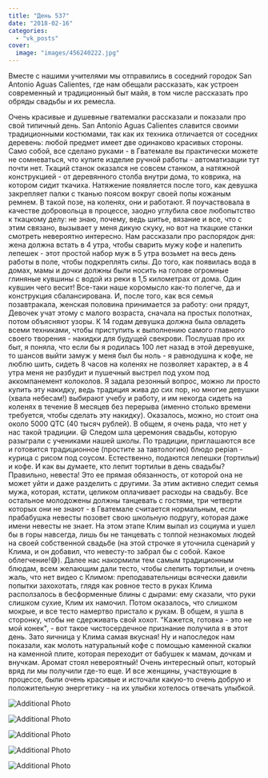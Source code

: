 ```yaml
---
title: "День 537"
date: "2018-02-16"
categories: 
  - "vk_posts"
cover:
  image: "images/456240222.jpg"
---
```


Вместе с нашими учителями мы отправились в соседний городок San Antonio Aguas Calientes, где нам обещали рассказать, как устроен современный и традиционный быт майя, в том числе рассказать про обряды свадьбы и их ремесла.

<!--more-->

Очень красивые и душевные гватемалки рассказали и показали про свой типичный день. San Antonio Aguas Calientes славится своими традиционными костюмами, так как их техника отличается от соседних деревень: любой предмет имеет две одинаково красивых стороны. Само собой, все сделано руками - в Гватемале вы практически можете не сомневаться, что купите изделие ручной работы - автоматизации тут почти нет. Ткаций станок оказался не совсем станком, а натяжной конструкцией - от деревянного столба внутри дома, то коврика, на котором сидит ткачиха. Натяжение появляется после того, как девушка закрепляет палки с тканью поясом вокруг своей попы кожаным ремнем. В такой позе, на коленях, они и работают. Я поучаствовала в качестве добровольца в процессе, заодно углубила свое любопытство к ткацкому делу: не знаю, почему, ведь шитье, вязание и все, что с этим связано, вызывает у меня дикую скуку, но вот на ткацкие станки смотреть невероятно интересно. Нам рассказали про распорядок дня: жена должна встать в 4 утра, чтобы сварить мужу кофе и налепить лепешек - этот простой набор муж в 5 утра возьмет на весь день работы в поле, чтобы подкреплять силы. До того, как появилась вода в домах, мамы и дочки должны были носить на голове огромные глиняные кувшины с водой из реки в 1,5 километрах от дома. Один кувшин чего весит! Все-таки наше коромысло как-то полегче, да и конструкция сбалансирована. И, после того, как вся семья позавтракала, женская половина принимается за работу: они прядут, Девочек учат этому с малого возраста, сначала на простых полотнах, потом объясняют узоры. К 14 годам девушка должна была овладеть всеми техниками, чтобы приступить к выполнению самого главного своего творения - накидки для будущей свекрови. Послушав про их быт, я поняла, что если бы я родилась 100 лет назад в этой деревушке, то шансов выйти замуж у меня был бы ноль - я равнодушна к кофе, не люблю шить, сидеть 8 часов на коленях не позволяет характер, а в 4 утра меня не разбудит и пушечный выстрел под ухом под аккомпанемент колоколов. Я задала резонный вопрос, можно ли просто купить эту накидку, ведь традиция жива до сих пор, но многие девушки (хвала небесам!) выбирают учебу и работу, и им некогда сидеть на коленях в течение 8 месяцев без перерыва (именно столько времени требуется, чтобы сделать эту накидку). Оказалось, можно, но стоит она около 5000 QTC (40 тысяч рублей). В общем, я очень рада, что нет у нас такой традиции. 😃 Следом шла церемония свадьбы, которую разыграли с учениками нашей школы. По традиции, приглашаются все и готовится традиционное (простите за тавтологию) блюдо pepian - курица с рисом под соусом. Естественно, подаются лепешки (тортильи) и кофе. И как вы думаете, кто лепит тортильи в день свадьбы? Правильно, невеста! Это ее прямая обязанность, от которой она не может уйти и даже разделить с другими. За этим активно следит семья мужа, которая, кстати, целиком оплачивает расходы на свадьбу. Все остальное молодожены должны танцевать с гостями, три четверти которых они не знают - в Гватемале считается нормальным, если прабабушка невесты позовет свою школьную подругу, которая даже имени невесты не знает. На этом этапе Клим выпал из социума и ушел бы в горы навсегда, лишь бы не танцевать с толпой незнакомых людей на своей собственной свадьбе (на этой строчке я уточнила сценарий у Клима, и он добавил, что невесту-то забрал бы с собой. Какое облегчение!😅). Далее нас накормили тем самым традиционным блюдам, всем желающим дали тесто, чтобы слепить тортильи, и очень жаль, что нет видео с Климом: преподавательницы всячески давили попытки захохотать, глядя как ровное тесто в руках Клима расползалось в бесформенные блины с дырами: ему сказали, что руки слишком сухие, Клим их намочил. Потом оказалось, что слишком мокрые, и все тесто намертво пристало к рукам. В общем, я ушла в сторонку, чтобы не сдерживать свой хохот. "Кажется, готовка - это не мой конек", - вот такое чистосердечное признание получила я в этот день. Зато яичница у Клима самая вкусная! Ну и напоследок нам показали, как молоть натуральный кофе с помощью каменной скалки на каменной плите, которая переходит от бабушек к мамам, дочкам и внучкам. Аромат стоял невероятный! Очень интересный опыт, который вряд ли мы получили где-то еще. И все женщины, участвующие в процессе, были очень красивые и источали какую-то очень добрую и положительную энергетику - на их улыбки хотелось отвечать улыбкой.

![Additional Photo](https://vodpop.ru/wp-content/uploads/2023/07/456240223.jpg)

![Additional Photo](https://vodpop.ru/wp-content/uploads/2023/07/456240224.jpg)

![Additional Photo](https://vodpop.ru/wp-content/uploads/2023/07/456240225.jpg)

![Additional Photo](https://vodpop.ru/wp-content/uploads/2023/07/456240226.jpg)

![Additional Photo](https://vodpop.ru/wp-content/uploads/2023/07/456240227.jpg)
